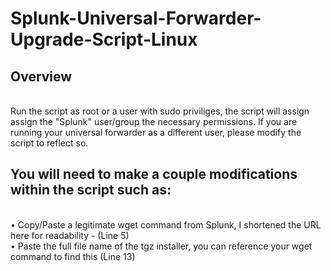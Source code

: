 # Splunk-Universal-Forwarder-Upgrade-Script-Linux

## Overview
<br>Run the script as root or a user with sudo priviliges, the script will assign assign the "Splunk" user/group the necessary permissions. If you are running your universal forwarder as a different user, please modify the script to reflect so.

## You will need to make a couple modifications within the script such as:
<br />• Copy/Paste a legitimate wget command from Splunk, I shortened the URL here for readability - (Line 5)
<br />• Paste the full file name of the tgz installer, you can reference your wget command to find this (Line 13)


